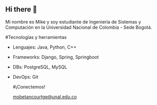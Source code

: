 ## Hi there 👋

Mi nombre es Mike y soy estudiante de Ingeniería de Sistemas y Computación en la Universidad Nacional de Colombia - Sede Bogotá.

#Tecnologías y herramientas

- Lenguajes: Java, Python, C++
- Frameworks: Django, Spring, Springboot
- DBs: PostgreSQL, MySQL
- DevOps: Git

  #¡Conectemos!

  msbetancourtge@unal.edu.co

<!--
**msbetancourtge/msbetancourtge** is a ✨ _special_ ✨ repository because its `README.md` (this file) appears on your GitHub profile.

Here are some ideas to get you started:

- 🔭 I’m currently working on ...
- 🌱 I’m currently learning ...
- 👯 I’m looking to collaborate on ...
- 🤔 I’m looking for help with ...
- 💬 Ask me about ...
- 📫 How to reach me: ...
- 😄 Pronouns: ...
- ⚡ Fun fact: ...
-->
